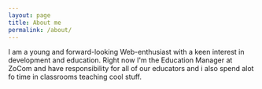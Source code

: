 ```yaml
---
layout: page
title: About me
permalink: /about/
---
```


I am a young and forward-looking Web-enthusiast with a keen interest in development and education. Right now I'm the Education Manager at ZoCom and have responsibility for all of our educators and i also spend alot fo time in classrooms teaching cool stuff.

